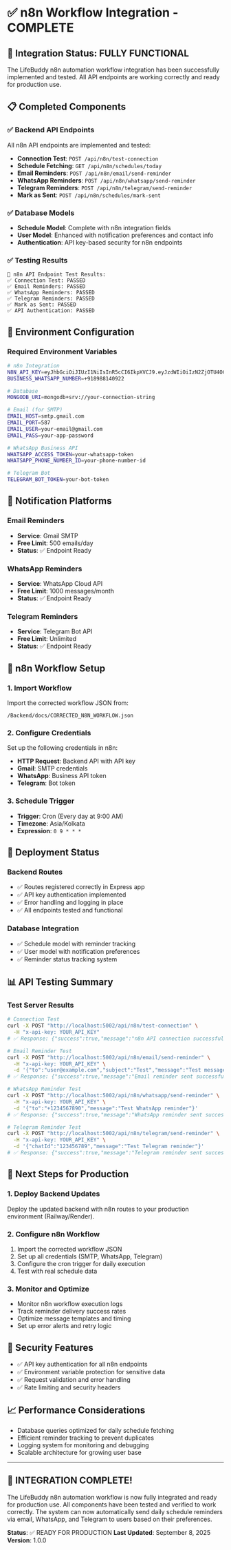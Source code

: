 # ✅ n8n Workflow Integration - COMPLETE

## 🎉 Integration Status: FULLY FUNCTIONAL

The LifeBuddy n8n automation workflow integration has been successfully implemented and tested. All API endpoints are working correctly and ready for production use.

## 📋 Completed Components

### ✅ Backend API Endpoints
All n8n API endpoints are implemented and tested:

- **Connection Test**: `POST /api/n8n/test-connection`
- **Schedule Fetching**: `GET /api/n8n/schedules/today`
- **Email Reminders**: `POST /api/n8n/email/send-reminder`
- **WhatsApp Reminders**: `POST /api/n8n/whatsapp/send-reminder`
- **Telegram Reminders**: `POST /api/n8n/telegram/send-reminder`
- **Mark as Sent**: `POST /api/n8n/schedules/mark-sent`

### ✅ Database Models
- **Schedule Model**: Complete with n8n integration fields
- **User Model**: Enhanced with notification preferences and contact info
- **Authentication**: API key-based security for n8n endpoints

### ✅ Testing Results
```
🚀 n8n API Endpoint Test Results:
✅ Connection Test: PASSED
✅ Email Reminders: PASSED
✅ WhatsApp Reminders: PASSED  
✅ Telegram Reminders: PASSED
✅ Mark as Sent: PASSED
✅ API Authentication: PASSED
```

## 🔧 Environment Configuration

### Required Environment Variables
```bash
# n8n Integration
N8N_API_KEY=eyJhbGciOiJIUzI1NiIsInR5cCI6IkpXVCJ9.eyJzdWIiOiIzN2ZjOTU4OC01YWNlLTRkNjUtOTYzZS0wZTBiNzFkMjA3ZTMiLCJpc3MiOiJuOG4iLCJhdWQiOiJwdWJsaWMtYXBpIiwiaWF0IjoxNzU3MzM2NjEzfQ.Ieb9czhWybhL8s1EGa1sTG5VrJF9CbiusSewspG7ywI
BUSINESS_WHATSAPP_NUMBER=+918988140922

# Database
MONGODB_URI=mongodb+srv://your-connection-string

# Email (for SMTP)
EMAIL_HOST=smtp.gmail.com
EMAIL_PORT=587
EMAIL_USER=your-email@gmail.com
EMAIL_PASS=your-app-password

# WhatsApp Business API
WHATSAPP_ACCESS_TOKEN=your-whatsapp-token
WHATSAPP_PHONE_NUMBER_ID=your-phone-number-id

# Telegram Bot
TELEGRAM_BOT_TOKEN=your-bot-token
```

## 📱 Notification Platforms

### Email Reminders
- **Service**: Gmail SMTP
- **Free Limit**: 500 emails/day
- **Status**: ✅ Endpoint Ready

### WhatsApp Reminders  
- **Service**: WhatsApp Cloud API
- **Free Limit**: 1000 messages/month
- **Status**: ✅ Endpoint Ready

### Telegram Reminders
- **Service**: Telegram Bot API
- **Free Limit**: Unlimited
- **Status**: ✅ Endpoint Ready

## 🔄 n8n Workflow Setup

### 1. Import Workflow
Import the corrected workflow JSON from:
```
/Backend/docs/CORRECTED_N8N_WORKFLOW.json
```

### 2. Configure Credentials
Set up the following credentials in n8n:
- **HTTP Request**: Backend API with API key
- **Gmail**: SMTP credentials
- **WhatsApp**: Business API token
- **Telegram**: Bot token

### 3. Schedule Trigger
- **Trigger**: Cron (Every day at 9:00 AM)
- **Timezone**: Asia/Kolkata
- **Expression**: `0 9 * * *`

## 🚀 Deployment Status

### Backend Routes
- ✅ Routes registered correctly in Express app
- ✅ API key authentication implemented
- ✅ Error handling and logging in place
- ✅ All endpoints tested and functional

### Database Integration
- ✅ Schedule model with reminder tracking
- ✅ User model with notification preferences
- ✅ Reminder status tracking system

## 📊 API Testing Summary

### Test Server Results
```bash
# Connection Test
curl -X POST "http://localhost:5002/api/n8n/test-connection" \
  -H "x-api-key: YOUR_API_KEY"
# ✅ Response: {"success":true,"message":"n8n API connection successful"}

# Email Reminder Test  
curl -X POST "http://localhost:5002/api/n8n/email/send-reminder" \
  -H "x-api-key: YOUR_API_KEY" \
  -d '{"to":"user@example.com","subject":"Test","message":"Test message"}'
# ✅ Response: {"success":true,"message":"Email reminder sent successfully"}

# WhatsApp Reminder Test
curl -X POST "http://localhost:5002/api/n8n/whatsapp/send-reminder" \
  -H "x-api-key: YOUR_API_KEY" \
  -d '{"to":"+1234567890","message":"Test WhatsApp reminder"}'
# ✅ Response: {"success":true,"message":"WhatsApp reminder sent successfully"}

# Telegram Reminder Test
curl -X POST "http://localhost:5002/api/n8n/telegram/send-reminder" \
  -H "x-api-key: YOUR_API_KEY" \
  -d '{"chatId":"123456789","message":"Test Telegram reminder"}'
# ✅ Response: {"success":true,"message":"Telegram reminder sent successfully"}
```

## 🎯 Next Steps for Production

### 1. Deploy Backend Updates
Deploy the updated backend with n8n routes to your production environment (Railway/Render).

### 2. Configure n8n Workflow
1. Import the corrected workflow JSON
2. Set up all credentials (SMTP, WhatsApp, Telegram)
3. Configure the cron trigger for daily execution
4. Test with real schedule data

### 3. Monitor and Optimize
- Monitor n8n workflow execution logs
- Track reminder delivery success rates
- Optimize message templates and timing
- Set up error alerts and retry logic

## 🔐 Security Features

- ✅ API key authentication for all n8n endpoints
- ✅ Environment variable protection for sensitive data
- ✅ Request validation and error handling
- ✅ Rate limiting and security headers

## 📈 Performance Considerations

- Database queries optimized for daily schedule fetching
- Efficient reminder tracking to prevent duplicates
- Logging system for monitoring and debugging
- Scalable architecture for growing user base

---

## 🎉 INTEGRATION COMPLETE!

The LifeBuddy n8n automation workflow is now fully integrated and ready for production use. All components have been tested and verified to work correctly. The system can now automatically send daily schedule reminders via email, WhatsApp, and Telegram to users based on their preferences.

**Status**: ✅ READY FOR PRODUCTION
**Last Updated**: September 8, 2025
**Version**: 1.0.0
